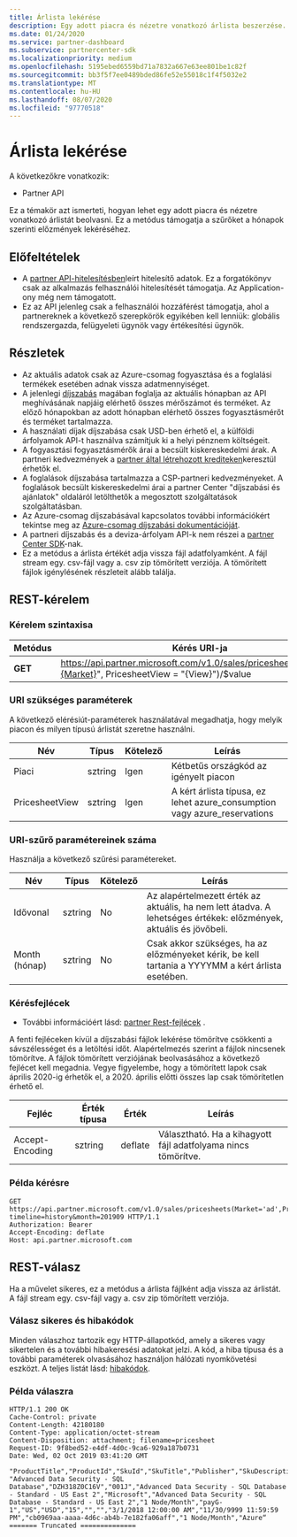 ```yaml
---
title: Árlista lekérése
description: Egy adott piacra és nézetre vonatkozó árlista beszerzése. A támogatja a szűrőket a hónapok szerinti előzmények lekéréséhez.
ms.date: 01/24/2020
ms.service: partner-dashboard
ms.subservice: partnercenter-sdk
ms.localizationpriority: medium
ms.openlocfilehash: 5195ebed6559bd71a7832a667e63ee801be1c82f
ms.sourcegitcommit: bb3f5f7ee0489bded86fe52e55018c1f4f5032e2
ms.translationtype: MT
ms.contentlocale: hu-HU
ms.lasthandoff: 08/07/2020
ms.locfileid: "97770518"
---
```

# <a name="get-a-price-sheet"></a>Árlista lekérése

A következőkre vonatkozik:

- Partner API

Ez a témakör azt ismerteti, hogyan lehet egy adott piacra és nézetre vonatkozó árlistát beolvasni. Ez a metódus támogatja a szűrőket a hónapok szerinti előzmények lekéréséhez.

## <a name="prerequisites"></a>Előfeltételek

- A [partner API-hitelesítésben](api-authentication.md)leírt hitelesítő adatok. Ez a forgatókönyv csak az alkalmazás felhasználói hitelesítését támogatja. Az Application-ony még nem támogatott.
- Ez az API jelenleg csak a felhasználói hozzáférést támogatja, ahol a partnereknek a következő szerepkörök egyikében kell lenniük: globális rendszergazda, felügyeleti ügynök vagy értékesítési ügynök.

## <a name="details"></a>Részletek

- Az aktuális adatok csak az Azure-csomag fogyasztása és a foglalási termékek esetében adnak vissza adatmennyiséget.
- A jelenlegi [díjszabás](pricing.md) magában foglalja az aktuális hónapban az API meghívásának napjáig elérhető összes mérőszámot és terméket. Az előző hónapokban az adott hónapban elérhető összes fogyasztásmérőt és terméket tartalmazza.
- A használati díjak díjszabása csak USD-ben érhető el, a külföldi árfolyamok API-t használva számítjuk ki a helyi pénznem költségeit.
- A fogyasztási fogyasztásmérők árai a becsült kiskereskedelmi árak. A partneri kedvezmények a [partner által létrehozott krediteken](https://docs.microsoft.com/partner-center/partner-earned-credit-explanation)keresztül érhetők el.
- A foglalások díjszabása tartalmazza a CSP-partneri kedvezményeket. A foglalások becsült kiskereskedelmi árai a partner Center "díjszabási és ajánlatok" oldaláról letölthetők a megosztott szolgáltatások szolgáltatásban.
- Az Azure-csomag díjszabásával kapcsolatos további információkért tekintse meg az [Azure-csomag díjszabási dokumentációját](https://docs.microsoft.com/partner-center/azure-plan-price-list).
- A partneri díjszabás és a deviza-árfolyam API-k nem részei a [partner Center SDK](https://docs.microsoft.com/partner-center/develop/get-started)-nak.
- Ez a metódus a árlista értékét adja vissza fájl adatfolyamként. A fájl stream egy. csv-fájl vagy a. csv zip tömörített verziója. A tömörített fájlok igénylésének részleteit alább találja.

## <a name="rest-request"></a>REST-kérelem

### <a name="request-syntax"></a>Kérelem szintaxisa

| Metódus   | Kérés URI-ja                                                                                                 |
|----------|-------------------------------------------------------------------------------------------------------------|
| **GET** | https://api.partner.microsoft.com/v1.0/sales/pricesheets(Market="{Market}", PricesheetView = "{View}")/$value                                     |

### <a name="uri-required-parameters"></a>URI szükséges paraméterek

A következő elérésiút-paraméterek használatával megadhatja, hogy melyik piacon és milyen típusú árlistát szeretne használni.

| Név                   | Típus     | Kötelező | Leírás                                                     |
|------------------------|----------|----------|-----------------------------------------------------------------|
|Piaci                      | sztring   | Igen       | Kétbetűs országkód az igényelt piacon       |
|PricesheetView | sztring   | Igen       | A kért árlista típusa, ez lehet azure_consumption vagy azure_reservations       |

### <a name="uri-filter-parameters"></a>URI-szűrő paramétereinek száma

Használja a következő szűrési paramétereket.

| Név                   | Típus     | Kötelező | Leírás                                                     |
|------------------------|----------|----------|-----------------------------------------------------------------|
|Idővonal| sztring   | No| Az alapértelmezett érték az aktuális, ha nem lett átadva. A lehetséges értékek: előzmények, aktuális és jövőbeli.       |
|Month (hónap)| sztring   | No| Csak akkor szükséges, ha az előzményeket kérik, be kell tartania a YYYYMM a kért árlista esetében.       |

### <a name="request-headers"></a>Kérésfejlécek

- További információért lásd: [partner Rest-fejlécek](headers.md) .

A fenti fejléceken kívül a díjszabási fájlok lekérése tömörítve csökkenti a sávszélességet és a letöltési időt. Alapértelmezés szerint a fájlok nincsenek tömörítve. A fájlok tömörített verziójának beolvasásához a következő fejlécet kell megadnia. Vegye figyelembe, hogy a tömörített lapok csak április 2020-ig érhetők el, a 2020. április előtti összes lap csak tömörítetlen érhető el.

| Fejléc                   | Érték típusa     | Érték | Leírás                                                     |
|------------------------|----------|----------|-----------------------------------------------------------------|
|Accept-Encoding| sztring   | deflate| Választható. Ha a kihagyott fájl adatfolyama nincs tömörítve.       |

### <a name="request-example"></a>Példa kérésre

```http
GET https://api.partner.microsoft.com/v1.0/sales/pricesheets(Market='ad',PricesheetView='azure_consumption')/$value?timeline=history&month=201909 HTTP/1.1
Authorization: Bearer
Accept-Encoding: deflate
Host: api.partner.microsoft.com

```

## <a name="rest-response"></a>REST-válasz

Ha a művelet sikeres, ez a metódus a árlista fájlként adja vissza az árlistát. A fájl stream egy. csv-fájl vagy a. csv zip tömörített verziója.

### <a name="response-success-and-error-codes"></a>Válasz sikeres és hibakódok

Minden válaszhoz tartozik egy HTTP-állapotkód, amely a sikeres vagy sikertelen és a további hibakeresési adatokat jelzi. A kód, a hiba típusa és a további paraméterek olvasásához használjon hálózati nyomkövetési eszközt. A teljes listát lásd: [hibakódok](error-codes.md).

### <a name="response-example"></a>Példa válaszra

``` http
HTTP/1.1 200 OK
Cache-Control: private
Content-Length: 42180180
Content-Type: application/octet-stream
Content-Disposition: attachment; filename=pricesheet
Request-ID: 9f8bed52-e4df-4d0c-9ca6-929a187b0731
Date: Wed, 02 Oct 2019 03:41:20 GMT

"ProductTitle","ProductId","SkuId","SkuTitle","Publisher","SkuDescription","UnitOfMeasure","TermDuration","Market","Currency","UnitPrice","PricingTierRangeMin","PricingTierRangeMax","EffectiveStartDate","EffectiveEndDate","MeterIds","MeterType","Tags“
"Advanced Data Security - SQL Database","DZH318Z0C16V","001J","Advanced Data Security - SQL Database - Standard - US East 2","Microsoft","Advanced Data Security - SQL Database - Standard - US East 2","1 Node/Month","payG-1","US","USD","15","","","3/1/2018 12:00:00 AM","11/30/9999 11:59:59 PM","cb0969aa-aaaa-4d6c-ab4b-7e182fa06aff","1 Node/Month","Azure“
======= Truncated ==============

```
